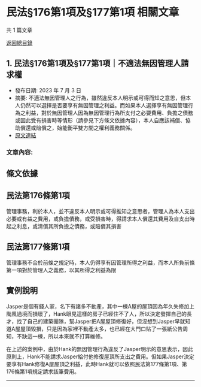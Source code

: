 # 民法§176第1項及§177第1項 相關文章

共 1 篇文章

[返回總目錄](00_總目錄.md)

## 1. 民法§176第1項及§177第1項｜不適法無因管理人請求權

- 發布日期: 2023 年 7 月 3 日
- 摘要: 不適法無因管理人之行為，雖然違反本人明示或可得而知之意思，但本人仍然可以選擇是否要享有無因管理之利益。而如果本人選擇享有無因管理行為之利益，對於無因管理人因為無因管理行為所支付之必要費用、負擔之債務或因此受有損害時等情形（請參見下方條文依據內容），本人自應該補償、協助償還或賠償之，始能衡平雙方間之權利義務關係。
- [原文連結](https://www.jasper-realestate.com/%e6%b0%91%e6%b3%95176%e7%ac%ac1%e9%a0%85%e5%8f%8a177%e7%ac%ac1%e9%a0%85%e4%b8%8d%e9%81%a9%e6%b3%95%e7%84%a1%e5%9b%a0_%e7%ae%a1%e7%90%86%e4%ba%ba_%e8%ab%8b%e6%b1%82%e6%ac%8a/)

### 文章內容:

## 條文依據

## 民法第176條第1項

管理事務，利於本人，並不違反本人明示或可得推知之意思者，管理人為本人支出必要或有益之費用，或負擔債務，或受損害時，得請求本人償還其費用及自支出時起之利息，或清償其所負擔之債務，或賠償其損害

## 民法第177條第1項

管理事務不合於前條之規定時，本人仍得享有因管理所得之利益，而本人所負前條第一項對於管理人之義務，以其所得之利益為限

## 實例說明

Jasper是個有錢人家，名下有諸多不動產，其中一棟A屋的屋頂因為年久失修加上颱風過境而損壞了，Hank眼見這樣的房子已經住不了人，所以決定發揮自己的長才，找了自己的建築團隊，幫Jasper把A屋屋頂修復好，但沒想到Jasper早就知道A屋屋頂毀損，只是因為家裡不動產太多，也已經在大門口貼了一張紙公告周知，不缺這一棟，所以本來就不打算維修。

在上述的案例中，由於Hank的無因管理行為違反了Jasper明示的意思表示，因此原則上，Hank不能請求Jasper給付他修復屋頂所支出之費用。但如果Jasper決定要享有Hank修復A屋屋頂之利益，此時Hank就可以依照民法第177條第1項、第176條第1項規定請求該筆費用。

---

